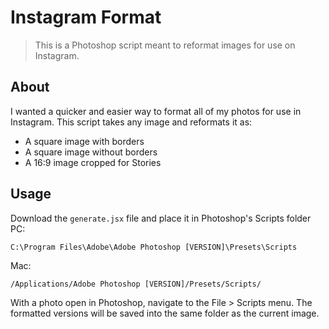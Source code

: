 
# Instagram Format
> This is a Photoshop script meant to reformat images for use on Instagram.


## About
I wanted a quicker and easier way to format all of my photos for use in Instagram.
This script takes any image and reformats it as:
* A square image with borders
* A square image without borders
* A 16:9 image cropped for Stories


## Usage
Download the `generate.jsx` file and place it in Photoshop's Scripts folder
PC:
```shell script
C:\Program Files\Adobe\Adobe Photoshop [VERSION]\Presets\Scripts
```
Mac:
```shell script
/Applications/Adobe Photoshop [VERSION]/Presets/Scripts/
```

With a photo open in Photoshop, navigate to the File > Scripts menu. The formatted versions will be saved into the same folder as the current image.